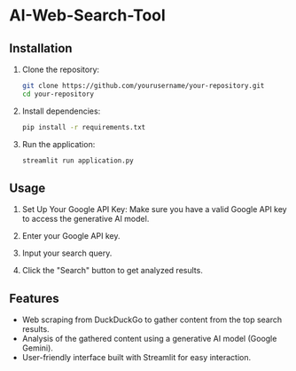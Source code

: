 # AI-Web-Search-Tool

## Installation

1. Clone the repository:

    ```bash
    git clone https://github.com/yourusername/your-repository.git
    cd your-repository
    ```

2. Install dependencies:

    ```bash
    pip install -r requirements.txt
    ```

3. Run the application:

    ```bash
    streamlit run application.py
    ```

## Usage

1. Set Up Your Google API Key: Make sure you have a valid Google API key to access the generative AI model.

2. Enter your Google API key.
     
3. Input your search query.

4. Click the "Search" button to get analyzed results.

## Features
- Web scraping from DuckDuckGo to gather content from the top search results.
- Analysis of the gathered content using a generative AI model (Google Gemini).
- User-friendly interface built with Streamlit for easy interaction.
